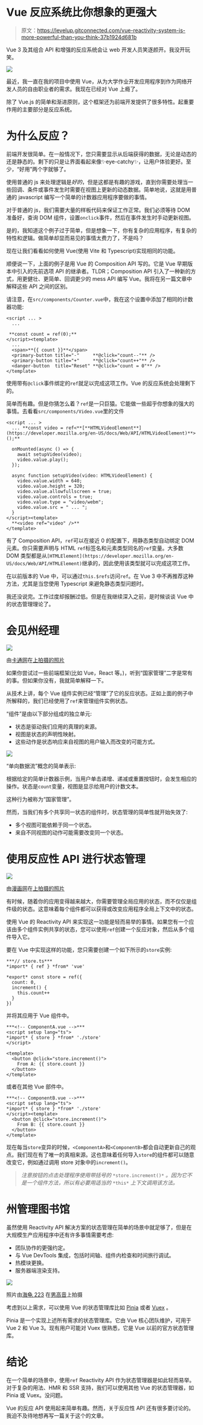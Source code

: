 # Vue 反应系统比你想象的更强大

> 原文：<https://levelup.gitconnected.com/vue-reactivity-system-is-more-powerful-than-you-think-37b1924d681b>

Vue 3 及其组合 API 和增强的反应系统会让 web 开发人员笑逐颜开。我没开玩笑。

![](img/5d99df6c0d04d7016d6a9f4530aa4560.png)

最近，我一直在我的项目中使用 Vue，从为大学作业开发应用程序到作为网络开发人员的自由职业者的需求。我现在已经对 Vue 上瘾了。

除了 Vue.js 的简单和渐进原则，这个框架还为前端开发提供了很多特性。起重要作用的主要部分是反应系统。

# 为什么反应？

前端开发很简单。在一般情况下，您只需要显示从后端获得的数据，无论是动态的还是静态的。剩下的只是让界面看起来像✨eye-catchy✨，让用户体验更好。至少，“好用”两个字就够了。

使用普通的 js 来处理逻辑是*好的*，但是这都是有趣的游戏，直到你需要处理当一些回调、条件或事件发生时需要在视图上更新的动态数据。简单地说，这就是用普通的 javascript 编写一个简单的计数器应用程序要做的事情。

对于普通的 js，我们需要大量的样板代码来保证工作正常。我们必须等待 DOM 准备好，查询 DOM 组件，设置`onclick`事件，然后在事件发生时手动更新视图。

是的，我知道这个例子过于简单，但是想象一下，你有复杂的应用程序，有复杂的特性和逻辑。做简单却显而易见的事情太费力了，不是吗？

现在让我们看看如何使用 Vue(使用 Vite 和 Typescript)实现相同的功能。

顺便说一下，上面的例子是用 Vue 的 Composition API 写的。它是 Vue 早期版本中引入的先前选项 API 的继承者。TLDR；Composition API 引入了一种新的方式，用更健壮、更简单、回调更少的 mess API 编写 Vue。我将在另一篇文章中解释这些 API 之间的区别。

请注意，在`src/components/Counter.vue`中，我在这个设置中添加了相同的计数器功能:

```
<script ... >
  ...

 **const count = ref(0);**
</script><template>
  ...
  <span>**{{ count }}**</span>
  <primary-button title="-"     **@click="count--"** />
  <primary-button title="+"     **@click="count++"** />
  <danger-button  title="Reset" **@click="count = 0"** />
</template>
```

使用带有`@click`事件绑定的`ref`就足以完成这项工作。Vue 的反应系统会处理剩下的。

简单而有趣。但是你猜怎么着？`ref`是一只巨猿。它能做一些超乎你想象的强大的事情。去看看`src/components/Video.vue`里的文件

```
<script ... >  
  ... **const video = ref<**[**HTMLVideoElement**](https://developer.mozilla.org/en-US/docs/Web/API/HTMLVideoElement)**>();**

  onMounted(async () => {
    await setupVideo(video);
    video.value.play();
  });

  async function setupVideo(video: HTMLVideoElement) {
    video.value.width = 640;
    video.value.height = 320;
    video.value.allowfullscreen = true;
    video.value.controls = true;
    video.value.type = "video/webm";
    video.value.src = " ... ";
  }
</script><template>
  **<video ref="video" />**
</template>
```

有了 Composition API，`ref`可以在接近 0 的配置下，用静态类型自动绑定 DOM 元素。你只需要声明与 HTML `ref`标签名和元素类型同名的`ref`变量。大多数 DOM 类型都是从`[HTMLElement](https://developer.mozilla.org/en-US/docs/Web/API/HTMLElement)`继承的，因此使用该类型就可以完成这项工作。

在以前版本的 Vue 中，可以通过`this.$refs`访问`ref`。在 Vue 3 中不再推荐这种方法，尤其是当您使用 Typescript 来避免静态类型问题时。

我还没说完。工作过度却报酬过低。但是在我继续深入之前，是时候谈谈 Vue 中的状态管理理论了。

# 会见州经理

![](img/78abad03f9147cfe008ef8c70c397b58.png)

由[卡通网](https://tenor.com/official/cartoonnetworkla)在[上拍摄的照片](https://tenor.com)

如果你尝试过一些前端框架(比如 Vue，React 等。)，听到“国家管理”二字是常有的事。但如果你没有，我就简单解释一下。

从技术上讲，每个 Vue 组件实例已经“管理”了它的反应状态。正如上面的例子中所解释的，我们已经使用了`ref`来管理组件实例状态。

“组件”是由以下部分组成的独立单元:

*   状态是驱动我们应用的真理的来源。
*   视图是状态的声明性映射。
*   这些动作是状态响应来自视图的用户输入而改变的可能方式。

![](img/fd18084041dceced824759ec8f46c57d.png)

“单向数据流”概念的简单表示:

根据给定的简单计数器示例，当用户单击递增、递减或重置按钮时，会发生相应的操作。状态是`count`变量，视图是显示给用户的计数文本。

这种行为被称为“国家管理”。

然而，当我们有多个共享同一状态的组件时，状态管理的简单性就开始失效了:

*   多个视图可能依赖于同一个状态。
*   来自不同视图的动作可能需要改变同一个状态。

# 使用反应性 API 进行状态管理

![](img/b07d7071c22fb66bd02186077c587b2b.png)

由[漫画网](https://tenor.com/official/cartoonnetworkla)在[上拍摄的照片](https://tenor.com)

有时候，随着你的应用变得越来越大，你需要管理全局应用的状态，而不仅仅是组件级的状态。这意味着每个组件都可以获得或改变应用程序全局上下文中的状态。

使用 Vue 的 Reactivity API 来实现这一功能是轻而易举的事情。如果您有一个应该由多个组件实例共享的状态，您可以使用`ref`创建一个反应对象，然后从多个组件导入它。

要在 Vue 中实现这样的功能，您只需要创建一个如下所示的`store`实例:

```
***// store.ts***
*import* { ref } *from* 'vue'

*export* const store = ref({
  count: 0,
  increment() {
    this.count++
  }
})
```

并将其应用于 Vue 组件中。

```
***<!-- ComponentA.vue -->***
<script setup lang="ts">
*import* { store } *from* './store'
</script>

<template>
  <button @click="store.increment()">
    From A: {{ store.count }}
  </button>
</template>
```

或者在其他 Vue 部件中。

```
***<!-- ComponentB.vue -->***
<script setup lang="ts">
*import* { store } *from* './store'
</script><template>
  <button @click="store.increment()">
    From B: {{ store.count }}
  </button>
</template>
```

现在每当`store`变异的时候，`<ComponentA>`和`<ComponentB>`都会自动更新自己的观点。我们现在有了唯一的真相来源。这也意味着任何导入`store`的组件都可以随意改变它，例如通过调用 store 对象中的`increment()`。

> *注意按钮的点击处理程序使用带括号的* `*store.increment()*` *。因为它不是一个组件方法，所以有必要用适当的* `*this*` *上下文调用该方法。*

# 州管理图书馆

虽然使用 Reactivity API 解决方案的状态管理在简单的场景中就足够了，但是在大规模生产应用程序中还有许多事情需要考虑:

*   团队协作的更强约定。
*   与 Vue DevTools 集成，包括时间轴、组件内检查和时间旅行调试。
*   热模块更换。
*   服务器端渲染支持。

![](img/7adf33528a6c99f9eda93d31675b5388.png)

照片由[海龟 223](https://tenor.com/users/turtlepirate223) 在[男高音](https://tenor.com)上拍摄

考虑到以上需求，可以使用 Vue 的状态管理库比如 [Pinia](https://pinia.vuejs.org) 或者 [Vuex](https://vuex.vuejs.org) 。

Pinia 是一个实现上述所有需求的状态管理库。它由 Vue 核心团队维护，可用于 Vue 2 和 Vue 3。现有用户可能对 Vuex 很熟悉，它是 Vue 以前的官方状态管理库。

# 结论

在一个简单的场景中，使用`ref` Reactivity API 作为状态管理器是如此轻而易举。对于复杂的用法、HMR 和 SSR 支持，我们可以使用其他 Vue 的状态管理器，如 Pinia 或 Vuex。没问题。

Vue 的反应 API 使用起来简单有趣。然而，关于反应性 API 还有很多要讨论的。我迫不及待地想再写一篇关于这个的文章。
